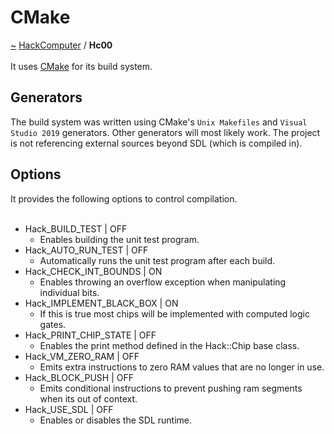<a id="cmake"></a>
<h1>CMake</h1>
<a id="a01575"></a>
<a href="https://github.com/CharlesCarley/HackComputer#~">~</a>
<a href="index.md#index">HackComputer</a>
<span class="inline-text">/</span>
<span class="bold-text"><b>Hc00</b></span>
<br/>
<br/>
<span class="inline-text">It uses </span>
<a href="a01575.md#hc00">CMake</a>
<span class="inline-text"> for its build system.</span>
<a id="generators"></a>
<h2>Generators</h2>
<span class="inline-text">The build system was written using CMake&apos;s </span>
<code class="typewriter">Unix Makefiles</code>
<span class="inline-text"> and </span>
<code class="typewriter">Visual Studio 2019</code>
<span class="inline-text"> generators. Other generators will most likely work. The project is not referencing external sources beyond SDL (which is compiled in).</span>
<a id="options"></a>
<h2>Options</h2>
<span class="inline-text">It provides the following options to control compilation. </span>
<br/>
<br/>
<ul>
<li><span class="inline-text">Hack_BUILD_TEST | OFF</span>
<ul>
<li><span class="inline-text">Enables building the unit test program.</span>
</li>
</ul>
</li>
<li><span class="inline-text">Hack_AUTO_RUN_TEST | OFF</span>
<ul>
<li><span class="inline-text">Automatically runs the unit test program after each build.</span>
</li>
</ul>
</li>
<li><span class="inline-text">Hack_CHECK_INT_BOUNDS | ON</span>
<ul>
<li><span class="inline-text">Enables throwing an overflow exception when manipulating individual bits.</span>
</li>
</ul>
</li>
<li><span class="inline-text">Hack_IMPLEMENT_BLACK_BOX | ON</span>
<ul>
<li><span class="inline-text">If this is true most chips will be implemented with computed logic gates.</span>
</li>
</ul>
</li>
<li><span class="inline-text">Hack_PRINT_CHIP_STATE | OFF</span>
<ul>
<li><span class="inline-text">Enables the print method defined in the Hack::Chip base class.</span>
</li>
</ul>
</li>
<li><span class="inline-text">Hack_VM_ZERO_RAM | OFF</span>
<ul>
<li><span class="inline-text">Emits extra instructions to zero RAM values that are no longer in use.</span>
</li>
</ul>
</li>
<li><span class="inline-text">Hack_BLOCK_PUSH | OFF</span>
<ul>
<li><span class="inline-text">Emits conditional instructions to prevent pushing ram segments when its out of context.</span>
</li>
</ul>
</li>
<li><span class="inline-text">Hack_USE_SDL | OFF</span>
<ul>
<li><span class="inline-text">Enables or disables the SDL runtime. </span>
</li>
</ul>
</li>
</ul>
</div>
</div>
</body>
</html>

